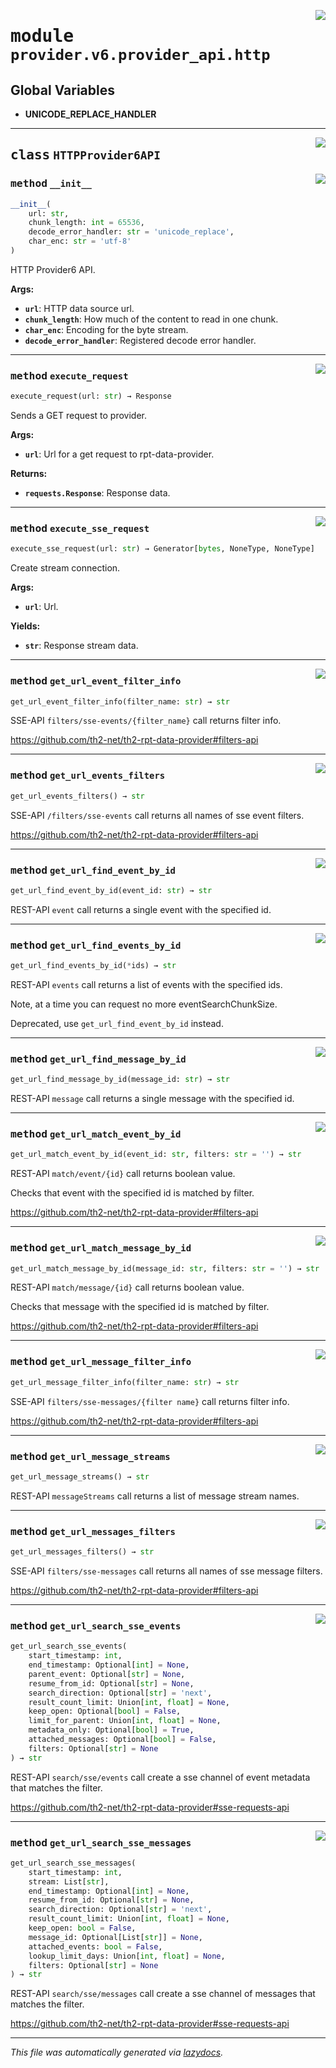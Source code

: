<!-- markdownlint-disable -->

<a href="../../th2_data_services/provider/v6/provider_api/http.py#L0"><img align="right" style="float:right;" src="https://img.shields.io/badge/-source-cccccc?style=flat-square"></a>

# <kbd>module</kbd> `provider.v6.provider_api.http`




**Global Variables**
---------------
- **UNICODE_REPLACE_HANDLER**


---

<a href="../../th2_data_services/provider/v6/provider_api/http.py#L31"><img align="right" style="float:right;" src="https://img.shields.io/badge/-source-cccccc?style=flat-square"></a>

## <kbd>class</kbd> `HTTPProvider6API`




<a href="../../th2_data_services/provider/v6/provider_api/http.py#L32"><img align="right" style="float:right;" src="https://img.shields.io/badge/-source-cccccc?style=flat-square"></a>

### <kbd>method</kbd> `__init__`

```python
__init__(
    url: str,
    chunk_length: int = 65536,
    decode_error_handler: str = 'unicode_replace',
    char_enc: str = 'utf-8'
)
```

HTTP Provider6 API. 



**Args:**
 
 - <b>`url`</b>:  HTTP data source url. 
 - <b>`chunk_length`</b>:  How much of the content to read in one chunk. 
 - <b>`char_enc`</b>:  Encoding for the byte stream. 
 - <b>`decode_error_handler`</b>:  Registered decode error handler. 




---

<a href="../../th2_data_services/provider/v6/provider_api/http.py#L248"><img align="right" style="float:right;" src="https://img.shields.io/badge/-source-cccccc?style=flat-square"></a>

### <kbd>method</kbd> `execute_request`

```python
execute_request(url: str) → Response
```

Sends a GET request to provider. 



**Args:**
 
 - <b>`url`</b>:  Url for a get request to rpt-data-provider. 



**Returns:**
 
 - <b>`requests.Response`</b>:  Response data. 

---

<a href="../../th2_data_services/provider/v6/provider_api/http.py#L224"><img align="right" style="float:right;" src="https://img.shields.io/badge/-source-cccccc?style=flat-square"></a>

### <kbd>method</kbd> `execute_sse_request`

```python
execute_sse_request(url: str) → Generator[bytes, NoneType, NoneType]
```

Create stream connection. 



**Args:**
 
 - <b>`url`</b>:  Url. 



**Yields:**
 
 - <b>`str`</b>:  Response stream data. 

---

<a href="../../th2_data_services/provider/v6/provider_api/http.py#L110"><img align="right" style="float:right;" src="https://img.shields.io/badge/-source-cccccc?style=flat-square"></a>

### <kbd>method</kbd> `get_url_event_filter_info`

```python
get_url_event_filter_info(filter_name: str) → str
```

SSE-API `filters/sse-events/{filter_name}` call returns filter info. 

https://github.com/th2-net/th2-rpt-data-provider#filters-api 

---

<a href="../../th2_data_services/provider/v6/provider_api/http.py#L96"><img align="right" style="float:right;" src="https://img.shields.io/badge/-source-cccccc?style=flat-square"></a>

### <kbd>method</kbd> `get_url_events_filters`

```python
get_url_events_filters() → str
```

SSE-API `/filters/sse-events` call returns all names of sse event filters. 

https://github.com/th2-net/th2-rpt-data-provider#filters-api 

---

<a href="../../th2_data_services/provider/v6/provider_api/http.py#L69"><img align="right" style="float:right;" src="https://img.shields.io/badge/-source-cccccc?style=flat-square"></a>

### <kbd>method</kbd> `get_url_find_event_by_id`

```python
get_url_find_event_by_id(event_id: str) → str
```

REST-API `event` call returns a single event with the specified id. 

---

<a href="../../th2_data_services/provider/v6/provider_api/http.py#L73"><img align="right" style="float:right;" src="https://img.shields.io/badge/-source-cccccc?style=flat-square"></a>

### <kbd>method</kbd> `get_url_find_events_by_id`

```python
get_url_find_events_by_id(*ids) → str
```

REST-API `events` call returns a list of events with the specified ids. 

Note, at a time you can request no more eventSearchChunkSize. 

Deprecated, use `get_url_find_event_by_id` instead. 

---

<a href="../../th2_data_services/provider/v6/provider_api/http.py#L85"><img align="right" style="float:right;" src="https://img.shields.io/badge/-source-cccccc?style=flat-square"></a>

### <kbd>method</kbd> `get_url_find_message_by_id`

```python
get_url_find_message_by_id(message_id: str) → str
```

REST-API `message` call returns a single message with the specified id. 

---

<a href="../../th2_data_services/provider/v6/provider_api/http.py#L117"><img align="right" style="float:right;" src="https://img.shields.io/badge/-source-cccccc?style=flat-square"></a>

### <kbd>method</kbd> `get_url_match_event_by_id`

```python
get_url_match_event_by_id(event_id: str, filters: str = '') → str
```

REST-API `match/event/{id}` call returns boolean value. 

Checks that event with the specified id is matched by filter. 

https://github.com/th2-net/th2-rpt-data-provider#filters-api 

---

<a href="../../th2_data_services/provider/v6/provider_api/http.py#L126"><img align="right" style="float:right;" src="https://img.shields.io/badge/-source-cccccc?style=flat-square"></a>

### <kbd>method</kbd> `get_url_match_message_by_id`

```python
get_url_match_message_by_id(message_id: str, filters: str = '') → str
```

REST-API `match/message/{id}` call returns boolean value. 

Checks that message with the specified id is matched by filter. 

https://github.com/th2-net/th2-rpt-data-provider#filters-api 

---

<a href="../../th2_data_services/provider/v6/provider_api/http.py#L103"><img align="right" style="float:right;" src="https://img.shields.io/badge/-source-cccccc?style=flat-square"></a>

### <kbd>method</kbd> `get_url_message_filter_info`

```python
get_url_message_filter_info(filter_name: str) → str
```

SSE-API `filters/sse-messages/{filter name}` call returns filter info. 

https://github.com/th2-net/th2-rpt-data-provider#filters-api 

---

<a href="../../th2_data_services/provider/v6/provider_api/http.py#L65"><img align="right" style="float:right;" src="https://img.shields.io/badge/-source-cccccc?style=flat-square"></a>

### <kbd>method</kbd> `get_url_message_streams`

```python
get_url_message_streams() → str
```

REST-API `messageStreams` call returns a list of message stream names. 

---

<a href="../../th2_data_services/provider/v6/provider_api/http.py#L89"><img align="right" style="float:right;" src="https://img.shields.io/badge/-source-cccccc?style=flat-square"></a>

### <kbd>method</kbd> `get_url_messages_filters`

```python
get_url_messages_filters() → str
```

SSE-API `filters/sse-messages` call returns all names of sse message filters. 

https://github.com/th2-net/th2-rpt-data-provider#filters-api 

---

<a href="../../th2_data_services/provider/v6/provider_api/http.py#L135"><img align="right" style="float:right;" src="https://img.shields.io/badge/-source-cccccc?style=flat-square"></a>

### <kbd>method</kbd> `get_url_search_sse_events`

```python
get_url_search_sse_events(
    start_timestamp: int,
    end_timestamp: Optional[int] = None,
    parent_event: Optional[str] = None,
    resume_from_id: Optional[str] = None,
    search_direction: Optional[str] = 'next',
    result_count_limit: Union[int, float] = None,
    keep_open: Optional[bool] = False,
    limit_for_parent: Union[int, float] = None,
    metadata_only: Optional[bool] = True,
    attached_messages: Optional[bool] = False,
    filters: Optional[str] = None
) → str
```

REST-API `search/sse/events` call create a sse channel of event metadata that matches the filter. 

https://github.com/th2-net/th2-rpt-data-provider#sse-requests-api 

---

<a href="../../th2_data_services/provider/v6/provider_api/http.py#L178"><img align="right" style="float:right;" src="https://img.shields.io/badge/-source-cccccc?style=flat-square"></a>

### <kbd>method</kbd> `get_url_search_sse_messages`

```python
get_url_search_sse_messages(
    start_timestamp: int,
    stream: List[str],
    end_timestamp: Optional[int] = None,
    resume_from_id: Optional[str] = None,
    search_direction: Optional[str] = 'next',
    result_count_limit: Union[int, float] = None,
    keep_open: bool = False,
    message_id: Optional[List[str]] = None,
    attached_events: bool = False,
    lookup_limit_days: Union[int, float] = None,
    filters: Optional[str] = None
) → str
```

REST-API `search/sse/messages` call create a sse channel of messages that matches the filter. 

https://github.com/th2-net/th2-rpt-data-provider#sse-requests-api 




---

_This file was automatically generated via [lazydocs](https://github.com/ml-tooling/lazydocs)._
